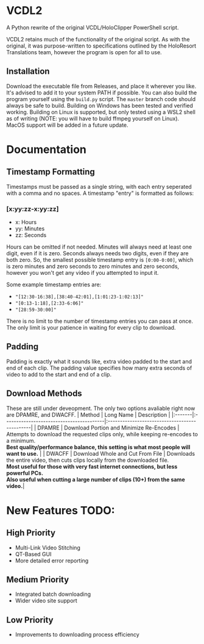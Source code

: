 # VCDL2
A Python rewrite of the original VCDL/HoloClipper PowerShell script.

VCDL2 retains much of the functionality of the original script. As with the original, it was purpose-written to specifications outlined by the HoloResort Translations team, however the program is open for all to use.

## Installation
Download the executable file from Releases, and place it wherever you like. It's advised to add it to your system PATH if possible. You can also build the program yourself using the `build.py` script. The `master` branch code should always be safe to build. Building on Windows has been tested and verified working. Building on Linux is supported, but only tested using a WSL2 shell as of writing (NOTE: you will have to build ffmpeg yourself on Linux). MacOS support will be added in a future update.

# Documentation

## Timestamp Formatting
Timestamps must be passed as a single string, with each entry seperated with a comma and no spaces. A timestamp "entry" is formatted as follows:
### **[x:yy:zz-x:yy:zz]**
- x: Hours
- yy: Minutes
- zz: Seconds

Hours can be omitted if not needed. Minutes will always need at least one digit, even if it is zero. Seconds always needs two digits, even if they are both zero. So, the smallest possible timestamp entry is `[0:00-0:00]`, which is zero minutes and zero seconds to zero minutes and zero seconds, however you won't get any video if you attempted to input it.

Some example timestamp entries are:
- `"[12:30-16:38],[38:40-42:01],[1:01:23-1:02:13]"`
- `"[0:13-1:18],[2:33-6:06]"`
- `"[28:59-30:00]"`

There is no limit to the number of timestamp entries you can pass at once. The only limit is your patience in waiting for every clip to download.

## Padding
Padding is exactly what it sounds like, extra video padded to the start and end of each clip. The padding value specifies how many extra seconds of video to add to the start and end of a clip.

## Download Methods
These are still under deveopment. The only two options avaliable right now are DPAMRE, and DWACFF.
| Method | Long Name | Description |
|:-------|:-----------------------------------------|:----------------------------------------------|
| DPAMRE | Download Portion and Minimize Re-Encodes | Attempts to download the requested clips only, while keeping re-encodes to a minimum.<br>**Best quality/performance balance, this setting is what most people will want to use.** |
| DWACFF | Download Whole and Cut From File | Downloads the entire video, then cuts clips locally from the downloaded file.<br>**Most useful for those with very fast internet connections, but less powerful PCs.**<br>**Also useful when cutting a large number of clips (10+) from the same video.**|

# New Features TODO:

## High Priority

- Multi-Link Video Stitching
- QT-Based GUI
- More detailed error reporting

## Medium Priority

- Integrated batch downloading
- Wider video site support

## Low Priority

- Improvements to downloading process efficiency

